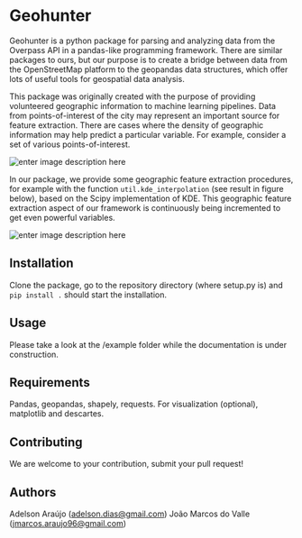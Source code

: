 # Geohunter

Geohunter is a python package for parsing and analyzing data from the Overpass API in a pandas-like programming framework. There are similar packages to ours, but our purpose is to create a bridge between data from the OpenStreetMap platform to the geopandas data structures, which offer lots of useful tools for geospatial data analysis.

This package was originally created with the purpose of providing volunteered geographic information to machine learning pipelines. Data from points-of-interest of the city may represent an important source for feature extraction. There are cases where the density of geographic information may help predict a particular variable. For example, consider a set of various points-of-interest.

![enter image description here](https://github.com/adaj/adaj.github.io/blob/master/images/poi_data.png?raw=true)

In our package, we provide some geographic feature extraction procedures, for example with the function `util.kde_interpolation` (see result in figure below), based on the Scipy implementation of KDE. This geographic feature extraction aspect of our framework is continuously being incremented to get even powerful variables.

![enter image description here](https://github.com/adaj/adaj.github.io/blob/master/images/poi_kde.png?raw=true)

## Installation

Clone the package, go to the repository directory (where setup.py is) and `pip install .` should start the installation.

## Usage

Please take a look at the /example folder while the documentation is under construction.

## Requirements

Pandas, geopandas, shapely, requests. For visualization (optional), matplotlib and descartes.


## Contributing

We are welcome to your contribution, submit your pull request!

## Authors

Adelson Araújo (adelson.dias@gmail.com)
João Marcos do Valle (jmarcos.araujo96@gmail.com)
